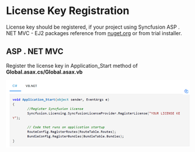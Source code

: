 # License Key Registration

License key should be registered, if your project using Syncfusion ASP . NET MVC - EJ2 packages reference from [nuget.org](https://www.nuget.org/packages?q=syncfusion) or from trial installer.

## ASP . NET MVC

Register the license key in Application_Start method of **Global.asax.cs/Global.asax.vb**

![License Key Register](images\key-register.png)